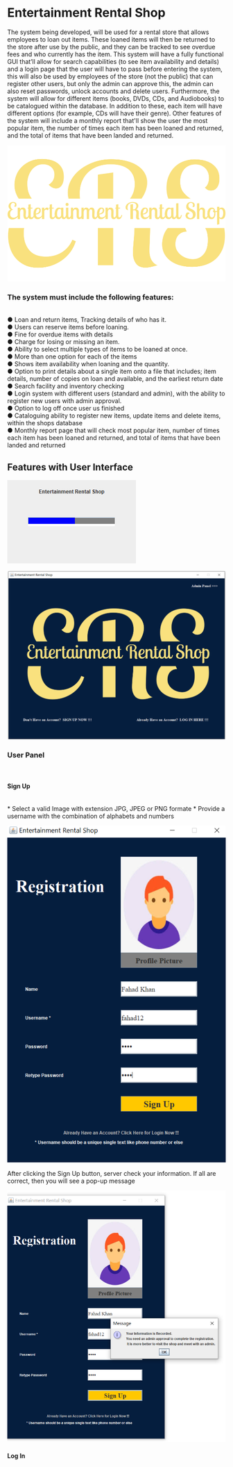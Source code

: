 # Entertainment Rental Shop

The system being developed, will be used for a rental store that allows
employees to loan out items. These loaned items will then be returned to the
store after use by the public, and they can be tracked to see overdue fees and
who currently has the item.
This system will have a fully functional GUI that’ll allow for search capabilities
(to see item availability and details) and a login page that the user will have to
pass before entering the system, this will also be used by employees of the store
(not the public) that can register other users, but only the admin can approve
this, the admin can also reset passwords, unlock accounts and delete users.
Furthermore, the system will allow for different items (books, DVDs, CDs, and
Audiobooks) to be catalogued within the database. In addition to these, each
item will have different options (for example, CDs will have their genre).
Other features of the system will include a monthly report that'll show the user
the most popular item, the number of times each item has been loaned and
returned, and the total of items that have been landed and returned.</br>

![ERS](/src/start/logo.png "ERS") </br>

### The system must include the following features:
</br>
● Loan and return items, Tracking details of who has it.</br>
● Users can reserve items before loaning.</br>
● Fine for overdue items with details</br>
● Charge for losing or missing an item.</br>
● Ability to select multiple types of items to be loaned at once.</br>
● More than one option for each of the items </br>
● Shows item availability when loaning and the quantity.</br>
● Option to print details about a single item onto a file that includes; item
details, number of copies on loan and available, and the earliest return
date</br>
● Search facility and inventory checking</br>
● Login system with different users (standard and admin), with the ability
to register new users with admin approval.</br>
● Option to log off once user us finished</br>
● Cataloguing ability to register new items, update items and delete items,
within the shops database</br>
● Monthly report page that will check most popular item, number of times
each item has been loaned and returned, and total of items that have been
landed and returned</br>

## Features with User Interface

![ERS](/images/0start.png "ERS") </br>

![ERS](/images/1start.png "ERS") </br>

### User Panel
</br>

#### Sign Up
</br>
* Select a valid Image with extension JPG, JPEG or PNG formate
* Provide a username with the combination of alphabets and numbers

![ERS](/images/user_signup1.png "ERS") </br>

After clicking the Sign Up button, server check your information. If all are correct, then you will see a pop-up message 

![ERS](/images/user_signup2.png "ERS") </br>

#### Log In



















